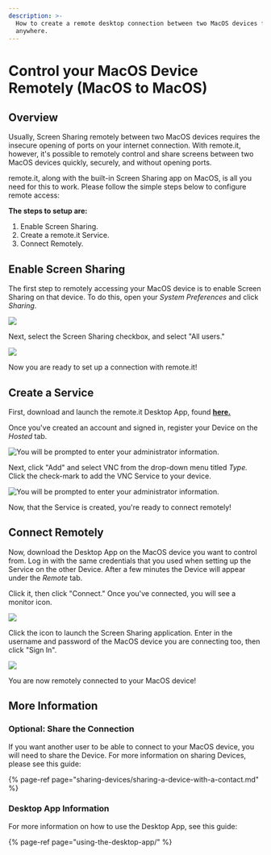 ```yaml
---
description: >-
  How to create a remote desktop connection between two MacOS devices from
  anywhere.
---
```


# Control your MacOS Device Remotely \(MacOS to MacOS\)

## Overview

Usually, Screen Sharing remotely between two MacOS devices requires the insecure opening of ports on your internet connection. With remote.it, however, it's possible to remotely control and share screens between two MacOS devices quickly, securely, and without opening ports.

remote.it, along with the built-in Screen Sharing app on MacOS, is all you need for this to work. Please follow the simple steps below to configure remote access:

**The steps to setup are:**

1. Enable Screen Sharing.
2. Create a remote.it Service.
3. Connect Remotely.

## Enable Screen Sharing

The first step to remotely accessing your MacOS device is to enable Screen Sharing on that device. To do this, open your _System Preferences_ and click _Sharing_.

![](../.gitbook/assets/screen-shot-2020-03-23-at-1.24.38-pm.png)

Next, select the Screen Sharing checkbox, and select "All users."

![](../.gitbook/assets/screen-shot-2020-03-23-at-1.30.53-pm.png)

Now you are ready to set up a connection with remote.it!

## Create a Service

First, download and launch the remote.it Desktop App, found [**here.**](https://github.com/remoteit/desktop/releases/latest)

Once you've created an account and signed in, register your Device on the _Hosted_ tab.

![You will be prompted to enter your administrator information.](../.gitbook/assets/screen-shot-2020-03-23-at-1.40.19-pm.png)

Next, click "Add" and select VNC from the drop-down menu titled _Type._ Click the check-mark to add the VNC Service to your device.

![You will be prompted to enter your administrator information.](../.gitbook/assets/screen-shot-2020-03-23-at-1.42.33-pm.png)

Now, that the Service is created, you're ready to connect remotely!

## Connect Remotely

Now, download the Desktop App on the MacOS device you want to control from. Log in with the same credentials that you used when setting up the Service on the other Device. After a few minutes the Device will appear under the _Remote_ tab. 

Click it, then click "Connect." Once you've connected, you will see a monitor icon.

![](../.gitbook/assets/screen-shot-2020-03-23-at-2.03.24-pm.png)

Click the icon to launch the Screen Sharing application. Enter in the username and password of the MacOS device you are connecting too, then click "Sign In".

![](../.gitbook/assets/screen-shot-2020-03-23-at-2.07.29-pm.png)

You are now remotely connected to your MacOS device!

## More Information

### Optional: Share the Connection

If you want another user to be able to connect to your MacOS device, you will need to share the Device. For more information on sharing Devices, please see this guide:

{% page-ref page="sharing-devices/sharing-a-device-with-a-contact.md" %}

### Desktop App Information

For more information on how to use the Desktop App, see this guide:

{% page-ref page="using-the-desktop-app/" %}

